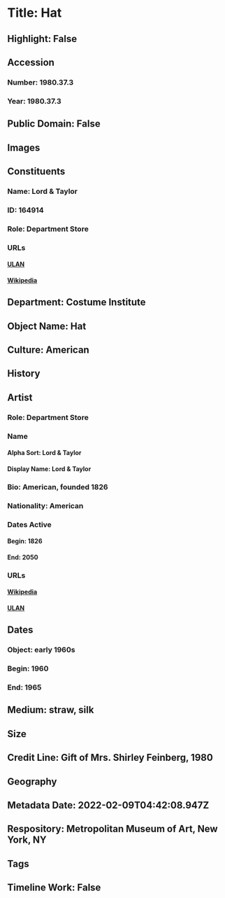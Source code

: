 # Title: Hat
## Highlight: False
## Accession
### Number: 1980.37.3
### Year: 1980.37.3
## Public Domain: False
## Images
## Constituents
### Name: Lord &amp; Taylor
### ID: 164914
### Role: Department Store
### URLs
#### [ULAN](http://vocab.getty.edu/page/ulan/500524433)
#### [Wikipedia](https://www.wikidata.org/wiki/Q2749082)
## Department: Costume Institute
## Object Name: Hat
## Culture: American
## History
## Artist
### Role: Department Store
### Name
#### Alpha Sort: Lord & Taylor
#### Display Name: Lord & Taylor
### Bio: American, founded 1826
### Nationality: American
### Dates Active
#### Begin: 1826
#### End: 2050
### URLs
#### [Wikipedia](https://www.wikidata.org/wiki/Q2749082)
#### [ULAN](http://vocab.getty.edu/page/ulan/500524433)
## Dates
### Object: early 1960s
### Begin: 1960
### End: 1965
## Medium: straw, silk
## Size
## Credit Line: Gift of Mrs. Shirley Feinberg, 1980
## Geography
## Metadata Date: 2022-02-09T04:42:08.947Z
## Respository: Metropolitan Museum of Art, New York, NY
## Tags
## Timeline Work: False
